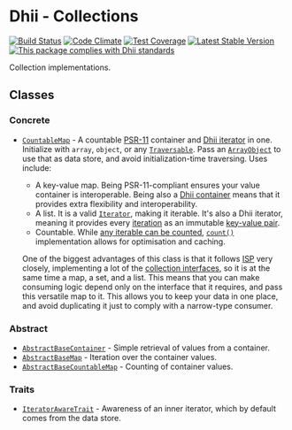 # Dhii - Collections

[![Build Status](https://travis-ci.org/dhii/collections.svg?branch=develop)](https://travis-ci.org/dhii/collections)
[![Code Climate](https://codeclimate.com/github/Dhii/collections/badges/gpa.svg)](https://codeclimate.com/github/Dhii/collections)
[![Test Coverage](https://codeclimate.com/github/Dhii/collections/badges/coverage.svg)](https://codeclimate.com/github/Dhii/collections/coverage)
[![Latest Stable Version](https://poser.pugx.org/dhii/collections/version)](https://packagist.org/packages/dhii/collections)
[![This package complies with Dhii standards](https://img.shields.io/badge/Dhii-Compliant-green.svg?style=flat-square)][Dhii]

Collection implementations.

## Classes

### Concrete
- [`CountableMap`][CountableMap] - A countable [PSR-11][PSR-11] container and [Dhii iterator][dhii/iterator-interface]
in one. Initialize with `array`, `object`, or any [`Traversable`][Traversable]. Pass an [`ArrayObject`][ArrayObject]
to use that as data store, and avoid initialization-time traversing. Uses include:

    * A key-value map. Being PSR-11-compliant ensures your value container is interoperable. Being also a
    [Dhii container][dhii/data-container-interface] means that it provides extra flexibility and interoperability.
    * A list. It is a valid [`Iterator`][Iterator], making it iterable. It's also a Dhii iterator, meaning it provides
    every [iteration][IterationInterface] as an immutable [key-value pair][KeyValueAwareInterface].
    * Countable. While [any iterable can be counted][CountIterableCapableTrait], [`count()`][Countable#count()]
    implementation allows for optimisation and caching.
    
    One of the biggest advantages of this class is that it follows [ISP][ISP] very closely, implementing a lot of the
    [collection interfaces][dhii/collections-interface], so it is at the same time a map, a set, and a list. This means
    that you can make consuming logic depend only on the interface that it requires, and pass this versatile map to it.
    This allows you to keep your data in one place, and avoid duplicating it just to comply with a narrow-type consumer.
    
### Abstract
- [`AbstractBaseContainer`][AbstractBaseContainer] - Simple retrieval of values from a container.
- [`AbstractBaseMap`][AbstractBaseMap] - Iteration over the container values.
- [`AbstractBaseCountableMap`][AbstractBaseCountableMap] - Counting of container values.

### Traits
- [`IteratorAwareTrait`][IteratorAwareTrait] - Awareness of an inner iterator, which by default comes from the data store.
    

[Dhii]:                                 https://github.com/Dhii/dhii
[PSR-11]:                               https://github.com/php-fig/fig-standards/blob/master/accepted/PSR-11-container.md
[ISP]:                                  https://en.wikipedia.org/wiki/Interface_segregation_principle

[dhii/iterator-interface]:              https://packagist.org/packages/dhii/iterator-interface
[dhii/data-container-interface]:        https://packagist.org/packages/dhii/data-container-interface
[dhii/collections-interface]:           https://packagist.org/packages/dhii/collections-interface

[CountableMap]:                         src/CountableMap.php
[AbstractBaseContainer]:                src/AbstractBaseContainer.php
[AbstractBaseMap]:                      src/AbstractBaseMap.php
[AbstractBaseCountableMap]:             src/AbstractBaseCountableMap.php
[IteratorAwareTrait]:                   src/IteratorAwareTrait.php

[IterationInterface]:                   https://github.com/Dhii/iterator-interface/blob/develop/src/IterationInterface.php
[KeyValueAwareInterface]:               https://github.com/Dhii/data-key-value-aware-interface/blob/develop/src/KeyValueAwareInterface.php
[CountIterableCapableTrait]:            https://github.com/Dhii/iterator-helper-base/blob/develop/src/CountIterableCapableTrait.php

[Traversable]:                          http://php.net/manual/en/class.traversable.php
[ArrayObject]:                          http://php.net/manual/en/class.arrayobject.php
[Iterator]:                             http://php.net/manual/en/class.iterator.php
[Countable#count()]:                    http://php.net/manual/en/countable.count.php
